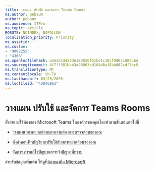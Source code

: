```yaml
---
title: วางแผน ปรับใช้ และจัดการ Teams Rooms
ms.author: pebaum
author: pebaum
ms.audience: ITPro
ms.topic: article
ROBOTS: NOINDEX, NOFOLLOW
localization_priority: Priority
ms.assetid: ''
ms.custom:
- "9002255"
- "4366"
ms.openlocfilehash: a3e3a3d4a9de183826f51be1c10cf9d0ac687cbd
ms.sourcegitcommit: 4f7ff981bbb3a98663cd164d0a10bb082cdf7ec9
ms.translationtype: MT
ms.contentlocale: th-TH
ms.lasthandoff: 03/25/2020
ms.locfileid: "42946863"
---
```

# <a name="plan-deploy-and-manage-teams-rooms"></a>วางแผน ปรับใช้ และจัดการ Teams Rooms

ตั้งค่าและใช้ห้องของ Microsoft Teams ในองค์กรของคุณโดยทําตามขั้นตอนต่อไปนี้ 

- [วางแผนสภาพแวดล้อมและความต้องการตรวจสอบของคุณ](https://docs.microsoft.com/microsoftteams/rooms/rooms-plan)

- [ตั้งค่าคอนฟิกบัญชีและปรับใช้กับสภาพแวดล้อมของคุณ](https://docs.microsoft.com/microsoftteams/rooms/rooms-deploy)

- [จัดการ การแก้ไขปัญหา](https://docs.microsoft.com/microsoftteams/rooms/rooms-manage#troubleshooting)และระวัง[ปัญหาที่ทราบ](https://docs.microsoft.com/microsoftteams/rooms/known-issues) 

สําหรับข้อมูลเพิ่มเติม ให้ดูที่[ห้องของทีม Microsoft](https://docs.microsoft.com/microsoftteams/rooms/)
